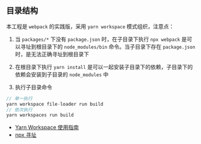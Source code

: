 ## 目录结构
本工程是 `webpack` 的实践版，采用 `yarn workspace` 模式组织，注意点：
1. 当 `packages/*` 下没有 `package.json` 时，在子目录下执行 `npx webpack` 是可以寻址到根目录下的 `node_modules/bin` 命令。当子目录下存在 `package.json`时，是无法正确寻址到根目录下

2. 在根目录下执行 `yarn install` 是可以一起安装子目录下的依赖，子目录下的依赖会安装到子目录的 `node_modules` 中

3. 执行子目录命令
```js
// 单一执行
yarn workspace file-loader run build
// 依次执行
yarn workspaces run build
```

- [Yarn Workspace 使用指南](https://blog.csdn.net/tianxintiandisheng/article/details/115329134)
- [npx 寻址](https://juejin.cn/post/7046687336939126797)